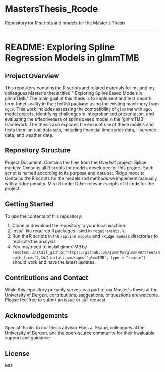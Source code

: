 # MastersThesis_Rcode
Repository for R scripts and models for the Master's Thesis

---

# README: Exploring Spline Regression Models in glmmTMB

## Project Overview

This repository contains the R scripts and related materials for me and my colleagues Master's thesis titled " Exploring Spline Based Models in glmmTMB." The main goal of this thesis is to implement and test smooth term functionality in the `glmmTMB` package using the existing machinery from `mgcv`. This work includes assessing the compatibility of `glmmTMB` with `mgcv` model objects, identifying challenges in integration and presentation, and evaluating the effectiveness of spline based model in the 'glmmTMB' framework. The thesis also explores the ease of use of these models and tests them on real data sets, including financial time series data, insurance data, and weather data.

## Repository Structure

Project Document: Contains the files from the Overleaf project. 
Spline models: Contains all R scripts for models developed for this project. Each script is named according to its purpose and data set.
Ridge models: Contains the R scripts for the models and methods we implement manually with a ridge penalty.
Misc R code: Other relevant scripts of R code for the project.

## Getting Started

To use the contents of this repository:
1. Clone or download the repository to your local machine.
2. Install the required R packages listed in `requirements.R`.
3. Run the R scripts in the `/Spline models` and `/Ridge models` directories to replicate the analysis.
4. You may need to install glmmTMB by `remotes::install_github("https://github.com/glmmTMB/glmmTMB/tree/smooth_fixes")`, but
   `ìnstall.packages("glmmTMB", type = "source")` should work and have the latest updates.

## Contributions and Contact

While this repository primarily serves as a part of our Master's thesis at the University of Bergen, contributions, suggestions, or questions are welcome. Please feel free to submit an issue or pull request.

## Acknowledgements

Special thanks to our thesis advisor Hans J. Skaug, colleagues at the University of Bergen, and the open-source community for their invaluable support and guidance.

## License

MIT
